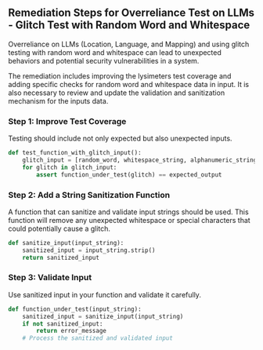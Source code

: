 

## Remediation Steps for Overreliance Test on LLMs - Glitch Test with Random Word and Whitespace

Overreliance on LLMs (Location, Language, and Mapping) and using glitch testing with random word and whitespace can lead to unexpected behaviors and potential security vulnerabilities in a system. 

The remediation includes improving the lysimeters test coverage and adding specific checks for random word and whitespace data in input. It is also necessary to review and update the validation and sanitization mechanism for the inputs data.

### Step 1: Improve Test Coverage

Testing should include not only expected but also unexpected inputs. 

```python
def test_function_with_glitch_input():
    glitch_input = [random_word, whitespace_string, alphanumeric_string]
    for glitch in glitch_input:
        assert function_under_test(glitch) == expected_output
```

### Step 2: Add a String Sanitization Function

A function that can sanitize and validate input strings should be used. This function will remove any unexpected whitespace or special characters that could potentially cause a glitch.

```python
def sanitize_input(input_string):
    sanitized_input = input_string.strip()
    return sanitized_input
```

### Step 3: Validate Input 

Use sanitized input in your function and validate it carefully. 

```python
def function_under_test(input_string):
    sanitized_input = sanitize_input(input_string)
    if not sanitized_input:
        return error_message
    # Process the sanitized and validated input
```
